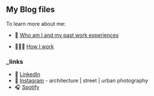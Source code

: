 ## My Blog files

To learn more about me:

- 👤 [Who am I and my past work experiences](https://github.com/aleksgorbenko/whoami)

- 👨🏻‍💻 [How I work](https://github.com/aleksgorbenko/howiwork)

### _links
- 🧰 [LinkedIn](https://www.linkedin.com/in/aleks-gorbenko-software-engineer/)
- 📸 [Instagram](https://www.instagram.com/aleksgbko/) - architecture | street | urban photography
- 🎧 [Spotify](https://open.spotify.com/user/113548529?si=6f278b7b62b548b2)